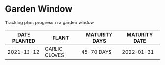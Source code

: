 # Garden Window

Tracking plant progress in a garden window

| DATE PLANTED | PLANT  | MATURITY DAYS | MATURITY DATE | 
|--------------|--------|---------------|---------------|
| 2021-12-12 | GARLIC CLOVES | 45-70 DAYS | 2022-01-31 |
